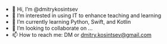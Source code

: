 - 👋 Hi, I’m @dmitrykosintsev
- 👀 I’m interested in using IT to enhance teaching and learning
- 🌱 I’m currently learning Python, Swift, and Kotlin
- 💞️ I’m looking to collaborate on ...
- 📫 How to reach me: DM or dmitry.kosintsev@gmail.com

<!---
dmitrykosintsev/dmitrykosintsev is a ✨ special ✨ repository because its `README.md` (this file) appears on your GitHub profile.
You can click the Preview link to take a look at your changes.
--->
